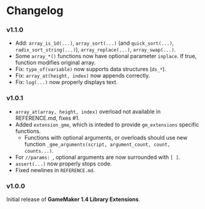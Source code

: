 # Changelog

### v1.1.0
* Add: `array_is_1d(...)`, `array_sort(...)` (and `quick_sort(...)`, `radix_sort_string(...)`), `array_replace(...)`, `array_swap(...)`.
* Some `array_*()` functions now have optional parameter `inplace`. If true, function modifies original array.
* Fix: `type_of(variable)` now supports data structures (`ds_*`).
* Fix: `array_at(height, index)` now appends correctly.
* Fix: `log(...)` now properly displays text.

### v1.0.1
* `array_at(array, height, index)` overload not available in REFERENCE.md, fixes #1.
* Added `extension_gme`, which is inteded to provide `gm_extensions` specific functions.
    * Functions with optional arguments, or overloads should use new function `_gme_arguments(script, argument_count, count, counts...)`.
* For `//params: `, optional arguments are now surrounded with `[ ]`.
* `assert(...)` now properly stops code.
* Fixed newlines in `REFERENCE.md`.

### v1.0.0
Initial release of **GameMaker 1.4 Library Extensions**.
